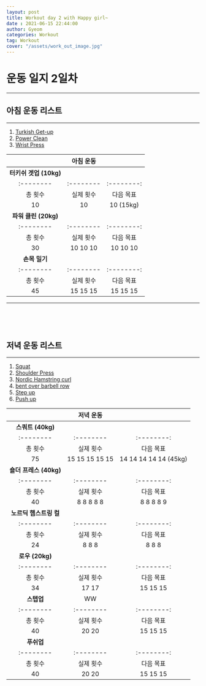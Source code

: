```yaml
---
layout: post
title: Workout day 2 with Happy girl~
date : 2021-06-15 22:44:00
author: Gyeom
categories: Workout
tag: Workout
cover: "/assets/work_out_image.jpg"
---
```


<h1><b>운동 일지 2일차</b></h1>

<hr>
<h2>아침 운동 리스트</h2>
<hr>
<ol>
    <li><a href="" title="터키쉬 겟업 설명 링크"> Turkish Get-up</a></li>
    <li><a href="" title="파워 클린">Power Clean</a></li>
    <li><a href="" title="손목 밀기 설명 링크">Wrist Press</a></li>
</ol>

||아침 운동||
|:--------:|:--------:|:--------:|
| <b>터키쉬 겟업 (10kg)</b> |
|:--------|:--------|:--------:|
| 총 횟수 | 실제 횟수 | 다음 목표 |
| 10 | 10 | 10 (15kg) |
 | <b>파워 클린 (20kg)</b> |
|:--------|:--------|:--------:|
| 총 횟수 | 실제 횟수 | 다음 목표 |
| 30 | 10 10 10 | 10 10 10 |
| <b>손목 밀기</b> |
|:--------|:--------|:--------:|
| 총 횟수 | 실제 횟수 | 다음 목표 |
| 45 | 15 15 15 | 15 15 15 |



<hr>
<br><br><br>
<h2>저녁 운동 리스트</h2>
<hr>
<ol>
    <li><a href="" title="스쿼트 설명 링크"> Squat</a></li>
    <li><a href="" title="숄더프레스 설명 링크">Shoulder Press</a></li>
    <li><a href="" title="노르딕 햄스트링 컬 설명 링크">Nordic Hamstring curl</a></li>
    <li><a href="" title="로우 설명 링크">bent over barbell row</a></li>
    <li><a href="" title="스텝업 설명 링크">Step up</a></li>
    <li><a href="" title="푸쉬업 설명 링크">Push up</a></li>  
</ol>  

||저녁 운동||
|:--------:|:--------:|:--------:|
| <b>스쿼트 (40kg)</b> |
|:--------|:--------|:--------:|
| 총 횟수 | 실제 횟수 | 다음 목표 |
| 75 | 15 15 15 15 15 | 14 14 14 14 14 (45kg)|
 | <b>숄더 프레스 (40kg)</b> |
|:--------|:--------|:--------:|
| 총 횟수 | 실제 횟수 | 다음 목표 |
| 40 | 8 8 8 8 8 | 8 8 8 8 9 |
| <b>노르딕 햄스트링 컬</b> |
|:--------|:--------|:--------:|
| 총 횟수 | 실제 횟수 | 다음 목표 |
| 24 | 8 8 8 | 8 8 8 |
| <b>로우 (20kg)</b> |
|:--------|:--------|:--------:|
| 총 횟수 | 실제 횟수 | 다음 목표 |
| 34 | 17 17 | 15 15 15 |
| <b>스텝업</b> |WW
|:--------|:--------|:--------:|
| 총 횟수 | 실제 횟수 | 다음 목표 |
| 40 | 20 20 | 15 15 15 |
| <b>푸쉬업</b> |
|:--------|:--------|:--------:|
| 총 횟수 | 실제 횟수 | 다음 목표 |
| 40 | 20 20 | 15 15 15 |

